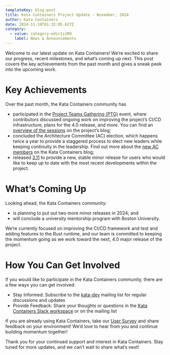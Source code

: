 ```yaml
---
templateKey: blog-post
title: Kata Containers Project Update - November, 2024
author: Kata Containers
date: 2024-11-19T01:32:05.627Z
category:
  - value: category-edic1zzR0
    label: News & Announcements
---
```


Welcome to our latest update on Kata Containers! We’re excited to share our progress, recent milestones, and what’s coming up next. This post covers the key achievements from the past month and gives a sneak peek into the upcoming work.

# Key Achievements
Over the past month, the Kata Containers community has
- participated in the [Project Teams Gathering (PTG)](https://openinfra.dev/ptg/) event, where contributors discussed ongoing work on improving the project’s CI/CD infrastructure, plans for the 4.0 release, and more. You can find an [overview of the sessions](https://katacontainers.io/blog/kata-community-ptg-updates-october-2024/) on the project’s blog;
- concluded the Architecture Committee (AC) election, which happens twice a year to provide a staggered process to elect new leaders while keeping continuity in the leadership. Find out more about the [new AC members](https://katacontainers.io/blog/kata-containers-ac-october-2024-election-results/) on the Kata Containers blog;
- released [3.11](https://github.com/kata-containers/kata-containers/releases) to provide a new, stable minor release for users who would like to keep up to date with the most recent developments within the project.

# What’s Coming Up
Looking ahead, the Kata Containers community:
- is planning to put out two more minor releases in 2024; and
- will conclude a university mentorship program with Boston University.

We’re currently focused on improving the CI/CD framework and test and adding features to the Rust runtime, and our team is committed to keeping the momentum going as we work toward the next, 4.0 major release of the project.

# How You Can Get Involved
If you would like to participate in the Kata Containers community, there are a few ways you can get involved:

- Stay Informed: Subscribe to the [kata-dev](https://lists.katacontainers.io/mailman3/lists/kata-dev.lists.katacontainers.io/) mailing list for regular discussions and updates
- Provide Feedback: Share your thoughts or questions in the [Kata Containers Slack workspace](https://join.slack.com/t/katacontainers/shared_invite/zt-16w1u6usn-sK871qbMxVN8KsCP5Gr56A) or on the mailing list

If you are already using Kata Containers, take our [User Survey](https://openinfrafoundation.formstack.com/forms/kata_containers_user_survey) and share feedback on your environment!  We’d love to hear from you and continue building momentum together!

Thank you for your continued support and interest in Kata Containers. Stay tuned for more updates, and we can’t wait to share what’s next!
